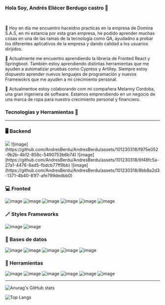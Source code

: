 
### Hola Soy, Andrés Eliécer Berdugo castro  👋
<br/>

🔭 Hoy  en día me  encuentro haceidno  practicas en la  empresa de Domina S.A.S, en mi estancia  por  esta gran empresa, he podido aprender muchas cosas en una de  las  ramas de la tecnología como QA, ayudadno a probar los diferentes aplicativos de la empresa y dando calidad a los usuarios dirijidos.

🌱 Actualmente me encuentro aprendiendo la libreria de Fronted React y Springboot. También estoy aprendiendo distintas herramientas que me ayuden a automatizar pruebas como Cypress y Artilley. Siempre estoy dispuesto aprender nuevos lenguajes de programación y nuevos Framewokrs que me ayuden a mi crecimiento personal.

👯 Actualmentoe estoy colaborando com mi compañera Melanny Cordoba, una gran ingeniera de software. Estamos emprendiendo en un negocio de una marca de ropa para nuestro crecimiento personal y financiero.

### Tecnologías y Herramientas 🧰
---

### 🖥️ Backend
<img src="https://img.shields.io/badge/Java-ED8B00?style=for-the-badge&logo=openjdk&logoColor=white"/>
![image](https://github.com/AndresBerdu/AndresBerdu/assets/101230318/f975e052-9b2b-4b12-858c-5490753b6b74)
![image](https://github.com/AndresBerdu/AndresBerdu/assets/101230318/6f48fc5a-27a1-4476-8ad5-fbdcb77ff9bb)
![image](https://github.com/AndresBerdu/AndresBerdu/assets/101230318/8bb8a2d3-1371-4b40-81f7-afe799dedbb0)

### 💻 Fronted
![image](https://github.com/AndresBerdu/AndresBerdu/assets/101230318/4c3b2b50-8ff9-4ea9-b51a-b7fa8ee1f7fa)
![image](https://github.com/AndresBerdu/AndresBerdu/assets/101230318/da9bfc0a-4172-4e74-a95a-4369421439fe)
![image](https://github.com/AndresBerdu/AndresBerdu/assets/101230318/6ef73adc-1a86-401f-83c7-3dc8500aedac)
![image](https://github.com/AndresBerdu/AndresBerdu/assets/101230318/ff905e3c-a875-4787-8842-8d37e3ec489c)
![image](https://github.com/AndresBerdu/AndresBerdu/assets/101230318/830cebd4-e753-4831-8d95-e49db98f4484)
![image](https://github.com/AndresBerdu/AndresBerdu/assets/101230318/405e18fc-5aa3-4dea-ab9b-3996cffa4ab1)

### 🪄 Styles Frameworks 
![image](https://github.com/AndresBerdu/AndresBerdu/assets/101230318/41204440-c57d-40d1-9d30-801c08927477)
![image](https://github.com/AndresBerdu/AndresBerdu/assets/101230318/49c32705-14e5-4852-a58b-dab66bd2e9e3)

### 💾 Bases de datos
![image](https://github.com/AndresBerdu/AndresBerdu/assets/101230318/2914ec33-0d0d-4f8d-9457-df13839c6390)
![image](https://github.com/AndresBerdu/AndresBerdu/assets/101230318/81d12230-844e-4c30-bd97-88e10e64a6c7)
![image](https://github.com/AndresBerdu/AndresBerdu/assets/101230318/ad79973f-8e1d-480c-9ce4-f3e874a45c2f)
![image](https://github.com/AndresBerdu/AndresBerdu/assets/101230318/35e29462-7742-4e24-8d4c-6c946e4e0197)
![image](https://github.com/AndresBerdu/AndresBerdu/assets/101230318/a13ba0fe-cf02-46f8-8b5c-f7289f1aba0c)

### 🔧 Herramientas
![image](https://github.com/AndresBerdu/AndresBerdu/assets/101230318/0edc4860-cdc5-4319-bb66-4cf901b0b570)
![image](https://github.com/AndresBerdu/AndresBerdu/assets/101230318/6dfea22f-309a-4e07-9e57-d4c0e29e5d99)
![image](https://github.com/AndresBerdu/AndresBerdu/assets/101230318/b72d5af6-9dba-49f3-ad06-592a153b1dae)
![image](https://github.com/AndresBerdu/AndresBerdu/assets/101230318/3ec4ca5b-2f33-4c29-bfd0-6ad5e62660f6)
![image](https://github.com/AndresBerdu/AndresBerdu/assets/101230318/8f4e6612-e663-4e63-9123-c7fb7df5d0e6)
![image](https://github.com/AndresBerdu/AndresBerdu/assets/101230318/80777673-65f3-4c19-a5c4-b750baf152d5)

---

![Anurag's GitHub stats](https://github-readme-stats.vercel.app/api?username=AndresBerdu&show_icons=true&theme=transparent)

![Top Langs](https://github-readme-stats.vercel.app/api/top-langs/?username=AndresBerdu&layout=compact&theme=transparent)
